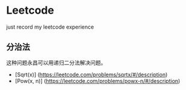 # Leetcode
just record my leetcode experience
## 分治法
这种问题永昌可以用递归二分法解决问题。
- [Sqrt(x)] (https://leetcode.com/problems/sqrtx/#/description)
- [Pow(x, n)] (https://leetcode.com/problems/powx-n/#/description)
